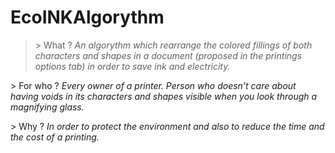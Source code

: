 # EcoINKAlgorythm

> \> What ?
_An algorythm which rearrange the colored fillings of both characters and shapes in a document (proposed in the printings options tab) in order to save ink and electricity._

\> For who ?
_Every owner of a printer. Person who doesn't care about having voids in its characters and shapes visible when you look through a magnifying glass._

\> Why ?
_In order to protect the environment and also to reduce the time and the cost of a printing._

